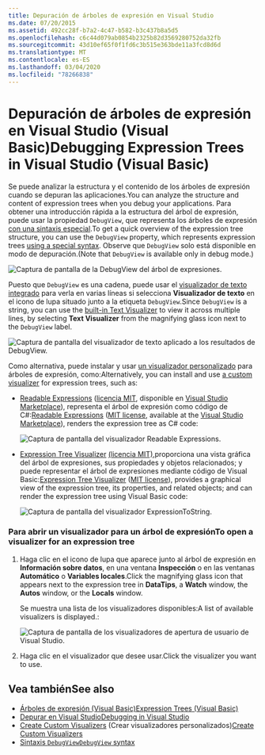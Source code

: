 ```yaml
---
title: Depuración de árboles de expresión en Visual Studio
ms.date: 07/20/2015
ms.assetid: 492cc28f-b7a2-4c47-b582-b3c437b8a5d5
ms.openlocfilehash: c6c44d079ab0854b2325b82d3569280752da32fb
ms.sourcegitcommit: 43d10ef65f0f1fd6c3b515e363bde11a3fcd8d6d
ms.translationtype: MT
ms.contentlocale: es-ES
ms.lasthandoff: 03/04/2020
ms.locfileid: "78266838"
---
```

# <a name="debugging-expression-trees-in-visual-studio-visual-basic"></a><span data-ttu-id="65442-102">Depuración de árboles de expresión en Visual Studio (Visual Basic)</span><span class="sxs-lookup"><span data-stu-id="65442-102">Debugging Expression Trees in Visual Studio (Visual Basic)</span></span>
<span data-ttu-id="65442-103">Se puede analizar la estructura y el contenido de los árboles de expresión cuando se depuran las aplicaciones.</span><span class="sxs-lookup"><span data-stu-id="65442-103">You can analyze the structure and content of expression trees when you debug your applications.</span></span> <span data-ttu-id="65442-104">Para obtener una introducción rápida a la estructura del árbol de expresión, puede usar la propiedad `DebugView`, que representa los árboles de expresión [con una sintaxis especial](debugview-syntax.md).</span><span class="sxs-lookup"><span data-stu-id="65442-104">To get a quick overview of the expression tree structure, you can use the `DebugView` property, which represents expression trees [using a special syntax](debugview-syntax.md).</span></span> <span data-ttu-id="65442-105">Observe que `DebugView` solo está disponible en modo de depuración.</span><span class="sxs-lookup"><span data-stu-id="65442-105">(Note that `DebugView` is available only in debug mode.)</span></span>  

![Captura de pantalla de la DebugView del árbol de expresiones.](media/debugging-expression-trees-in-visual-studio/debugview-visual-basic.png)

<span data-ttu-id="65442-107">Puesto que `DebugView` es una cadena, puede usar el [visualizador de texto integrado](https://docs.microsoft.com/visualstudio/debugger/view-strings-visualizer#open-a-string-visualizer) para verla en varias líneas si selecciona **Visualizador de texto** en el icono de lupa situado junto a la etiqueta `DebugView`.</span><span class="sxs-lookup"><span data-stu-id="65442-107">Since `DebugView` is a string, you can use the [built-in Text Visualizer](https://docs.microsoft.com/visualstudio/debugger/view-strings-visualizer#open-a-string-visualizer) to view it across multiple lines, by selecting **Text Visualizer** from the magnifying glass icon next to the `DebugView` label.</span></span>

 ![Captura de pantalla del visualizador de texto aplicado a los resultados de DebugView.](media/debugging-expression-trees-in-visual-studio/string-visualizer-vb.png)

<span data-ttu-id="65442-109">Como alternativa, puede instalar y usar [un visualizador personalizado](https://docs.microsoft.com/visualstudio/debugger/create-custom-visualizers-of-data) para árboles de expresión, como:</span><span class="sxs-lookup"><span data-stu-id="65442-109">Alternatively, you can install and use [a custom visualizer](https://docs.microsoft.com/visualstudio/debugger/create-custom-visualizers-of-data) for expression trees, such as:</span></span>

- <span data-ttu-id="65442-110">[Readable Expressions](https://github.com/agileobjects/ReadableExpressions) ([licencia MIT](https://github.com/agileobjects/ReadableExpressions/blob/master/LICENSE.md), disponible en [Visual Studio Marketplace](https://marketplace.visualstudio.com/items?itemName=vs-publisher-1232914.ReadableExpressionsVisualizers)), representa el árbol de expresión como código de C#:</span><span class="sxs-lookup"><span data-stu-id="65442-110">[Readable Expressions](https://github.com/agileobjects/ReadableExpressions) ([MIT license](https://github.com/agileobjects/ReadableExpressions/blob/master/LICENSE.md), available at the [Visual Studio Marketplace](https://marketplace.visualstudio.com/items?itemName=vs-publisher-1232914.ReadableExpressionsVisualizers)), renders the expression tree as C# code:</span></span>

  ![Captura de pantalla del visualizador Readable Expressions.](media/debugging-expression-trees-in-visual-studio/readable-expressions-visualizer.png)

- <span data-ttu-id="65442-112">[Expression Tree Visualizer](https://github.com/zspitz/ExpressionToString#visual-studio-debugger-visualizer-for-expression-trees) [(licencia MIT),](https://github.com/zspitz/ExpressionToString/blob/master/LICENSE)proporciona una vista gráfica del árbol de expresiones, sus propiedades y objetos relacionados; y puede representar el árbol de expresiones mediante código de Visual Basic:</span><span class="sxs-lookup"><span data-stu-id="65442-112">[Expression Tree Visualizer](https://github.com/zspitz/ExpressionToString#visual-studio-debugger-visualizer-for-expression-trees) ([MIT license](https://github.com/zspitz/ExpressionToString/blob/master/LICENSE)), provides a graphical view of the expression tree, its properties, and related objects; and can render the expression tree using Visual Basic code:</span></span>

  ![Captura de pantalla del visualizador ExpressionToString.](media/debugging-expression-trees-in-visual-studio/expression-to-string-visualizer-vb.png)

### <a name="to-open-a-visualizer-for-an-expression-tree"></a><span data-ttu-id="65442-114">Para abrir un visualizador para un árbol de expresión</span><span class="sxs-lookup"><span data-stu-id="65442-114">To open a visualizer for an expression tree</span></span>  
  
1. <span data-ttu-id="65442-115">Haga clic en el icono de lupa que aparece junto al árbol de expresión en **Información sobre datos**, en una ventana **Inspección** o en las ventanas **Automático** o **Variables locales**.</span><span class="sxs-lookup"><span data-stu-id="65442-115">Click the magnifying glass icon that appears next to the expression tree in **DataTips**, a **Watch** window, the **Autos** window, or the **Locals** window.</span></span>  
  
    <span data-ttu-id="65442-116">Se muestra una lista de los visualizadores disponibles:</span><span class="sxs-lookup"><span data-stu-id="65442-116">A list of available visualizers is displayed.:</span></span>

    ![Captura de pantalla de los visualizadores de apertura de usuario de Visual Studio.](media/debugging-expression-trees-in-visual-studio/expression-tree-visualizers-vb.png)

2. <span data-ttu-id="65442-118">Haga clic en el visualizador que desee usar.</span><span class="sxs-lookup"><span data-stu-id="65442-118">Click the visualizer you want to use.</span></span>  

## <a name="see-also"></a><span data-ttu-id="65442-119">Vea también</span><span class="sxs-lookup"><span data-stu-id="65442-119">See also</span></span>

- [<span data-ttu-id="65442-120">Árboles de expresión (Visual Basic)</span><span class="sxs-lookup"><span data-stu-id="65442-120">Expression Trees (Visual Basic)</span></span>](../../../../visual-basic/programming-guide/concepts/expression-trees/index.md)
- [<span data-ttu-id="65442-121">Depurar en Visual Studio</span><span class="sxs-lookup"><span data-stu-id="65442-121">Debugging in Visual Studio</span></span>](/visualstudio/debugger/debugger-feature-tour)
- <span data-ttu-id="65442-122">[Create Custom Visualizers](/visualstudio/debugger/create-custom-visualizers-of-data) (Crear visualizadores personalizados)</span><span class="sxs-lookup"><span data-stu-id="65442-122">[Create Custom Visualizers](/visualstudio/debugger/create-custom-visualizers-of-data)</span></span>
- [<span data-ttu-id="65442-123">Sintaxis `DebugView`</span><span class="sxs-lookup"><span data-stu-id="65442-123">`DebugView` syntax</span></span>](debugview-syntax.md)
